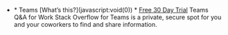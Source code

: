 * \* Teams [What’s this?](javascript:void(0)\) \* [Free 30 Day Trial](https://stackoverflow.com/teams) Teams Q&A for Work Stack Overflow for Teams is a private, secure spot for you and your coworkers to find and share information.

